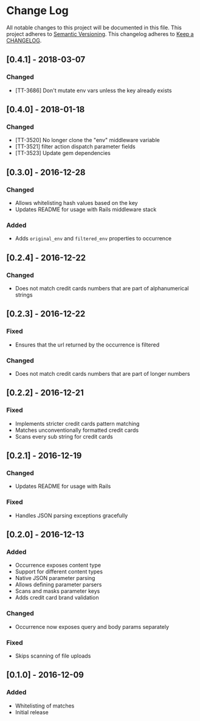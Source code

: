 # Change Log
All notable changes to this project will be documented in this file.
This project adheres to [Semantic Versioning](http://semver.org/).
This changelog adheres to [Keep a CHANGELOG](http://keepachangelog.com/).

## [0.4.1] - 2018-03-07
### Changed
- [TT-3686] Don't mutate env vars unless the key already exists

## [0.4.0] - 2018-01-18
### Changed
- [TT-3520] No longer clone the "env" middleware variable
- [TT-3521] filter action dispatch parameter fields
- [TT-3523] Update gem dependencies

## [0.3.0] - 2016-12-28
### Changed
- Allows whitelisting hash values based on the key
- Updates README for usage with Rails middleware stack

### Added
- Adds `original_env` and `filtered_env` properties to occurrence

## [0.2.4] - 2016-12-22
### Changed
- Does not match credit cards numbers that are part of alphanumerical strings

## [0.2.3] - 2016-12-22
### Fixed
- Ensures that the url returned by the occurrence is filtered

### Changed
- Does not match credit cards numbers that are part of longer numbers

## [0.2.2] - 2016-12-21
### Fixed
- Implements stricter credit cards pattern matching
- Matches unconventionally formatted credit cards
- Scans every sub string for credit cards

## [0.2.1] - 2016-12-19
### Changed
- Updates README for usage with Rails

### Fixed
- Handles JSON parsing exceptions gracefully

## [0.2.0] - 2016-12-13
### Added
- Occurrence exposes content type
- Support for different content types
- Native JSON parameter parsing
- Allows defining parameter parsers
- Scans and masks parameter keys
- Adds credit card brand validation

### Changed
- Occurrence now exposes query and body params separately

### Fixed
- Skips scanning of file uploads

## [0.1.0] - 2016-12-09
### Added
- Whitelisting of matches
- Initial release
